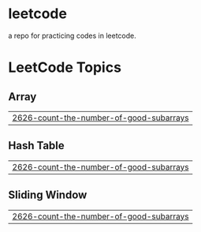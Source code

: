 # leetcode
a repo for practicing codes in leetcode.

<!---LeetCode Topics Start-->
# LeetCode Topics
## Array
|  |
| ------- |
| [2626-count-the-number-of-good-subarrays](https://github.com/XuchenSun/leetcode/tree/master/2626-count-the-number-of-good-subarrays) |
## Hash Table
|  |
| ------- |
| [2626-count-the-number-of-good-subarrays](https://github.com/XuchenSun/leetcode/tree/master/2626-count-the-number-of-good-subarrays) |
## Sliding Window
|  |
| ------- |
| [2626-count-the-number-of-good-subarrays](https://github.com/XuchenSun/leetcode/tree/master/2626-count-the-number-of-good-subarrays) |
<!---LeetCode Topics End-->